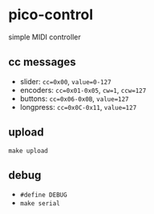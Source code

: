 # pico-control
simple MIDI controller

## cc messages
* slider: `cc=0x00`, `value=0-127`
* encoders: `cc=0x01-0x05`, `cw=1`, `ccw=127`
* buttons: `cc=0x06-0x0B`, `value=127`
* longpress: `cc=0x0C-0x11`, `value=127`

## upload
`make upload`

## debug
* `#define DEBUG`
* `make serial`
